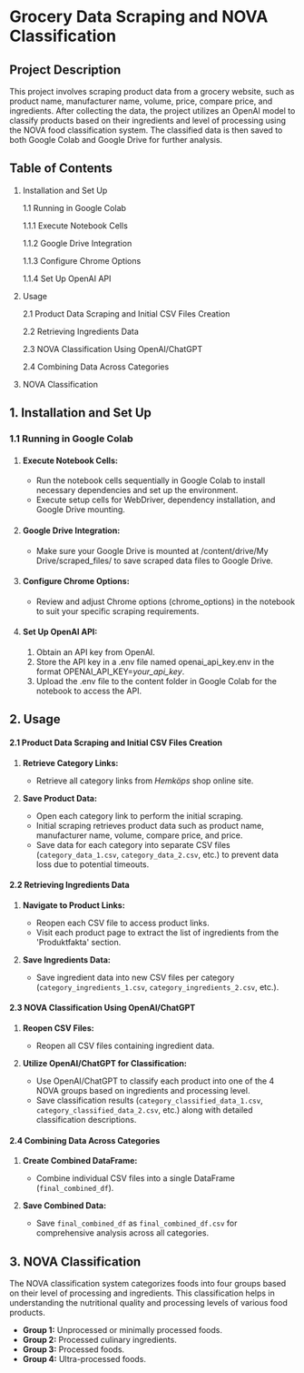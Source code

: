 # Grocery Data Scraping and NOVA Classification

## Project Description

This project involves scraping product data from a grocery website, such as product name, manufacturer name, volume, price, compare price, and ingredients. After collecting the data, the project utilizes an OpenAI model to classify products based on their ingredients and level of processing using the NOVA food classification system. The classified data is then saved to both Google Colab and Google Drive for further analysis.

## Table of Contents
1. Installation and Set Up

   1.1 Running in Google Colab

      1.1.1 Execute Notebook Cells

      1.1.2 Google Drive Integration

      1.1.3 Configure Chrome Options

      1.1.4 Set Up OpenAI API

2. Usage

   2.1 Product Data Scraping and Initial CSV Files Creation

   2.2 Retrieving Ingredients Data

   2.3 NOVA Classification Using OpenAI/ChatGPT

   2.4 Combining Data Across Categories

3. NOVA Classification

## 1. Installation and Set Up
### 1.1 Running in Google Colab

1. #### Execute Notebook Cells:
    - Run the notebook cells sequentially in Google Colab to install necessary dependencies and set up the environment. 
    - Execute setup cells for WebDriver, dependency installation, and Google Drive mounting.

2. #### Google Drive Integration:
    - Make sure your Google Drive is mounted at /content/drive/My Drive/scraped_files/ to save scraped data files to Google Drive.

3. #### Configure Chrome Options:
    - Review and adjust Chrome options (chrome_options) in the notebook to suit your specific scraping requirements.

4. #### Set Up OpenAI API:
    1. Obtain an API key from OpenAI.
    2. Store the API key in a .env file named openai_api_key.env in the format OPENAI_API_KEY=*your_api_key*. 
    3. Upload the .env file to the content folder in Google Colab for the notebook to access the API.

## 2. Usage
#### 2.1 Product Data Scraping and Initial CSV Files Creation

1. **Retrieve Category Links:**
   - Retrieve all category links from *Hemköps* shop online site.

2. **Save Product Data:**   
   - Open each category link to perform the initial scraping.
   - Initial scraping retrieves product data such as product name, manufacturer name, volume, compare price, and price.
   - Save data for each category into separate CSV files (`category_data_1.csv`, `category_data_2.csv`, etc.) to prevent data loss due to potential timeouts.

#### 2.2 Retrieving Ingredients Data

1. **Navigate to Product Links:**
   - Reopen each CSV file to access product links.
   - Visit each product page to extract the list of ingredients from the 'Produktfakta' section.

2. **Save Ingredients Data:**
   - Save ingredient data into new CSV files per category (`category_ingredients_1.csv`, `category_ingredients_2.csv`, etc.).

#### 2.3 NOVA Classification Using OpenAI/ChatGPT

1. **Reopen CSV Files:**
   - Reopen all CSV files containing ingredient data.

2. **Utilize OpenAI/ChatGPT for Classification:**
   - Use OpenAI/ChatGPT to classify each product into one of the 4 NOVA groups based on ingredients and processing level.
   - Save classification results (`category_classified_data_1.csv`, `category_classified_data_2.csv`, etc.) along with detailed classification descriptions.

#### 2.4 Combining Data Across Categories

1. **Create Combined DataFrame:**
   - Combine individual CSV files into a single DataFrame (`final_combined_df`).

2. **Save Combined Data:**
   - Save `final_combined_df` as `final_combined_df.csv` for comprehensive analysis across all categories.


## 3. NOVA Classification
The NOVA classification system categorizes foods into four groups based on their level of processing and ingredients. This classification helps in understanding the nutritional quality and processing levels of various food products.

- **Group 1:** Unprocessed or minimally processed foods.
-  **Group 2:** Processed culinary ingredients.
-  **Group 3:** Processed foods.
-  **Group 4:** Ultra-processed foods.